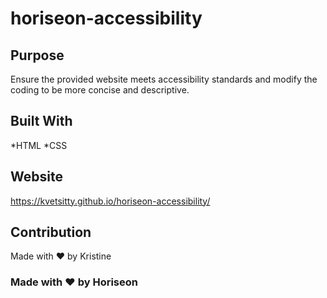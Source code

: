 # horiseon-accessibility

## Purpose
Ensure the provided website meets accessibility standards and modify the coding to be more concise and descriptive.

## Built With
*HTML
*CSS

## Website 
https://kvetsitty.github.io/horiseon-accessibility/

## Contribution
Made with ❤️ by Kristine

### Made with ❤️️ by Horiseon
